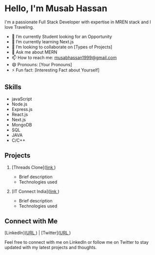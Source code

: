 # Hello, I'm Musab Hassan

I'm a passionate Full Stack Developer with expertise in MREN stack and I love Traveling.

- 🔭 I’m currently Student looking for an Opportunity
- 🌱 I’m currently learning Next.js
- 👯 I’m looking to collaborate on [Types of Projects]
- 💬 Ask me about MERN
- 📫 How to reach me: musabhassan1999@gmail.com
- 😄 Pronouns: [Your Pronouns]
- ⚡ Fun fact: [Interesting Fact about Yourself]

## Skills

- javaScript
- Node.js
- Express.js
- React.js
- Next.js
- MongoDB
- SQL
- JAVA
- C/C++

## Projects

1. [Threads Clone]([link ](https://threads-musab.vercel.app/))
   - Brief description
   - Technologies used

2. [IT Connect India]([link ](https://itconnectindia.com/))
   - Brief description
   - Technologies used

## Connect with Me

[LinkedIn]([URL ](https://www.linkedin.com/in/musab0712/)) | [Twitter]([URL ](https://twitter.com/musab0712))

Feel free to connect with me on LinkedIn or follow me on Twitter to stay updated with my latest projects and thoughts.
